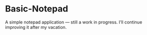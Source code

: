 # Basic-Notepad
A simple notepad application — still a work in progress. I’ll continue improving it after my vacation.
